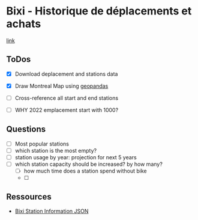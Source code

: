 # Bixi - Historique de déplacements et achats

[link](https://bixi.com/fr/donnees-ouvertes)

## ToDos

- [X] Download deplacement and stations data
- [X] Draw Montreal Map using [geopandas](https://towardsdatascience.com/geopandas-101-plot-any-data-with-a-latitude-and-longitude-on-a-map-98e01944b972)
- [ ] Cross-reference all start and end stations


- [ ] WHY 2022 emplacement start with 1000?


## Questions

- [ ] Most popular stations
- [ ] which station is the most empty?
- [ ] station usage by year: projection for next 5 years
- [ ] which station capacity should be increased? by how many?
    - [ ] how much time does a station spend without bike
    - [ ] 


## Ressources

- [Bixi Station Information JSON](https://gbfs.velobixi.com/gbfs/en/station_information.json)


